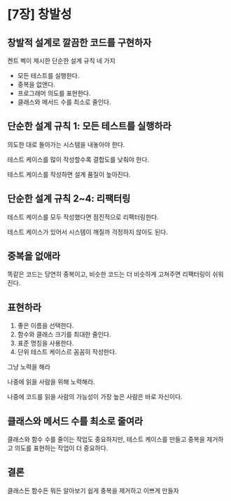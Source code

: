 # [7장] 창발성

## 창발적 설계로 깔끔한 코드를 구현하자

켄트 벡이 제시한 단순한 설계 규칙 네 가지

- 모든 테스트를 실행한다.
- 중복을 없앤다.
- 프로그래머 의도를 표현한다.
- 클래스와 메서드 수를 최소로 줄인다.

## 단순한 설계 규칙 1: 모든 테스트를 실행하라

의도한 대로 돌아가는 시스템을 내놓아야 한다.

테스트 케이스를 많이 작성할수록 결합도를 낮춰야 한다.

테스트 케이스를 작성하면 설계 품질이 높아진다.

## 단순한 설계 규칙 2~4: 리팩터링

테스트 케이스를 모두 작성했다면 점진적으로 리팩터링한다.

테스트 케이스가 있어서 시스템이 깨질까 걱정하지 않아도 된다.

## 중복을 없애라

똑같은 코드는 당연히 중복이고, 비슷한 코드는 더 비슷하게 고쳐주면 리팩터링이 쉬워진다.

## 표현하라

1. 좋은 이름을 선택한다.
2. 함수와 클래스 크기를 최대한 줄인다.
3. 표준 명칭을 사용한다.
4. 단위 테스트 케이스르 꼼꼼히 작성한다.

그냥 노력을 해라

나중에 읽을 사람을 위해 노력해라.

나중에 코드를 읽을 사람의 가능성이 가장 높은 사람은 바로 자신이다.

## 클래스와 메서드 수를 최소로 줄여라

클래스와 함수 수를 줄이는 작업도 중요하지만, 테스트 케이스를 만들고 중복을 제거하고 의도를 표현하는 작업이 더 중요하다.

## 결론

클래스든 함수든 뭐든 알아보기 쉽게 중복을 제거하고 이쁘게 만들자
